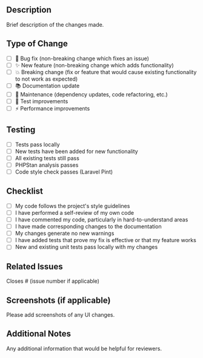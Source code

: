 ## Description

Brief description of the changes made.

## Type of Change

- [ ] 🐛 Bug fix (non-breaking change which fixes an issue)
- [ ] ✨ New feature (non-breaking change which adds functionality)
- [ ] 💥 Breaking change (fix or feature that would cause existing functionality to not work as expected)
- [ ] 📚 Documentation update
- [ ] 🔧 Maintenance (dependency updates, code refactoring, etc.)
- [ ] 🧪 Test improvements
- [ ] ⚡ Performance improvements

## Testing

- [ ] Tests pass locally
- [ ] New tests have been added for new functionality
- [ ] All existing tests still pass
- [ ] PHPStan analysis passes
- [ ] Code style check passes (Laravel Pint)

## Checklist

- [ ] My code follows the project's style guidelines
- [ ] I have performed a self-review of my own code
- [ ] I have commented my code, particularly in hard-to-understand areas
- [ ] I have made corresponding changes to the documentation
- [ ] My changes generate no new warnings
- [ ] I have added tests that prove my fix is effective or that my feature works
- [ ] New and existing unit tests pass locally with my changes

## Related Issues

Closes # (issue number if applicable)

## Screenshots (if applicable)

Please add screenshots of any UI changes.

## Additional Notes

Any additional information that would be helpful for reviewers.